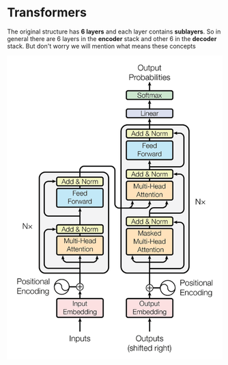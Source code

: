 # Transformers

The original structure has **6 layers** and each layer contains **sublayers**. So in general there are 6 layers in the **encoder** stack and other 6 in the **decoder** stack. But don't worry we will mention what means these concepts

![Transformers](Transformer_arquitecture.jpeg "Transformers Arquitecture")

